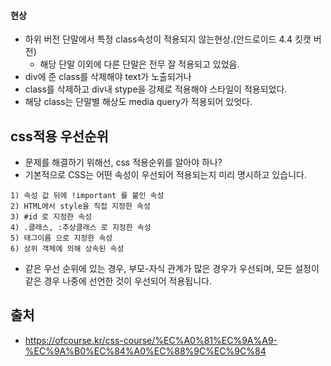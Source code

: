 #### 현상
- 하위 버전 단말에서 특정 class속성이 적용되지 않는현상.(안드로이드 4.4 킷캣 버전) 
  - 해당 단말 이외에 다른 단말은 전무 잘 적용되고 있었음. 
- div에 준 class를 삭제해야 text가 노출되거나 
- class를 삭제하고 div내 stype을 강제로 적용해야 스타일이 적용되었다. 
- 해당 class는 단말별 해상도 media query가 적용되어 있엇다. 

## css적용 우선순위 
- 문제를 해결하기 위해선, css 적용순위를 알아야 하나?
- 기본적으로 CSS는 어떤 속성이 우선되어 적용되는지 미리 명시하고 있습니다.
   
```
1) 속성 값 뒤에 !important 를 붙인 속성
2) HTML에서 style을 직접 지정한 속성
3) #id 로 지정한 속성
4) .클래스, :추상클래스 로 지정한 속성
5) 태그이름 으로 지정한 속성
6) 상위 객체에 의해 상속된 속성
```
  
- 같은 우선 순위에 있는 경우, 부모-자식 관계가 많은 경우가 우선되며, 모든 설정이 같은 경우 나중에 선언한 것이 우선되어 적용됩니다.
  



## 출처
- https://ofcourse.kr/css-course/%EC%A0%81%EC%9A%A9-%EC%9A%B0%EC%84%A0%EC%88%9C%EC%9C%84
